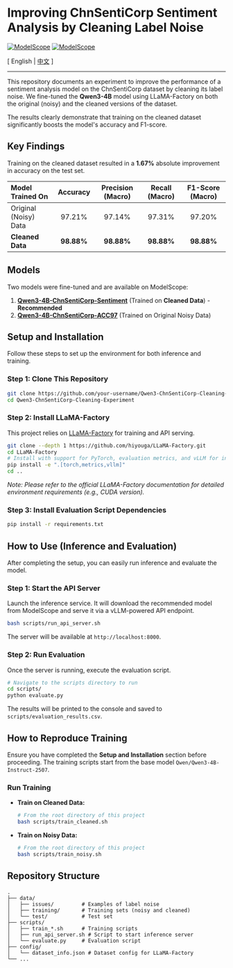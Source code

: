# Improving ChnSentiCorp Sentiment Analysis by Cleaning Label Noise

[![ModelScope](https://img.shields.io/badge/ModelScope-Qwen3--4B--ChnSentiCorp--Sentiment-blue)](https://modelscope.cn/models/mc36473/Qwen3-4B-ChnSentiCorp-Sentiment/summary)
[![ModelScope](https://img.shields.io/badge/ModelScope-Qwen3--4B--ChnSentiCorp--ACC97-gray)](https://modelscope.cn/models/mc36473/Qwen3-4B-ChnSentiCorp-ACC97/summary)

[ English | [中文](README_zh.md) ]

---

This repository documents an experiment to improve the performance of a sentiment analysis model on the ChnSentiCorp dataset by cleaning its label noise. We fine-tuned the **Qwen3-4B** model using LLaMA-Factory on both the original (noisy) and the cleaned versions of the dataset.

The results clearly demonstrate that training on the cleaned dataset significantly boosts the model's accuracy and F1-score.

## Key Findings

Training on the cleaned dataset resulted in a **1.67%** absolute improvement in accuracy on the test set.

| Model Trained On | Accuracy | Precision (Macro) | Recall (Macro) | F1-Score (Macro) |
| :--------------- | :------: | :---------------: | :------------: | :--------------: |
| Original (Noisy) Data |  97.21%  |      97.14%       |     97.31%     |      97.20%      |
| **Cleaned Data** | **98.88%** |    **98.88%**     |   **98.88%**   |    **98.88%**    |

## Models

Two models were fine-tuned and are available on ModelScope:

1.  **[Qwen3-4B-ChnSentiCorp-Sentiment](https://modelscope.cn/models/mc36473/Qwen3-4B-ChnSentiCorp-Sentiment/summary)** (Trained on **Cleaned Data**) - **Recommended**
2.  **[Qwen3-4B-ChnSentiCorp-ACC97](https://modelscope.cn/models/mc36473/Qwen3-4B-ChnSentiCorp-ACC97/summary)** (Trained on Original Noisy Data)

## Setup and Installation

Follow these steps to set up the environment for both inference and training.

### Step 1: Clone This Repository

```bash
git clone https://github.com/your-username/Qwen3-ChnSentiCorp-Cleaning-Experiment.git
cd Qwen3-ChnSentiCorp-Cleaning-Experiment
```

### Step 2: Install LLaMA-Factory

This project relies on [LLaMA-Factory](https://github.com/hiyouga/LLaMA-Factory) for training and API serving.

```bash
git clone --depth 1 https://github.com/hiyouga/LLaMA-Factory.git
cd LLaMA-Factory
# Install with support for PyTorch, evaluation metrics, and vLLM for inference
pip install -e ".[torch,metrics,vllm]"
cd ..
```
*Note: Please refer to the official LLaMA-Factory documentation for detailed environment requirements (e.g., CUDA version).*

### Step 3: Install Evaluation Script Dependencies

```bash
pip install -r requirements.txt
```

## How to Use (Inference and Evaluation)

After completing the setup, you can easily run inference and evaluate the model.

### Step 1: Start the API Server

Launch the inference service. It will download the recommended model from ModelScope and serve it via a vLLM-powered API endpoint.

```bash
bash scripts/run_api_server.sh
```
The server will be available at `http://localhost:8000`.

### Step 2: Run Evaluation

Once the server is running, execute the evaluation script.

```bash
# Navigate to the scripts directory to run
cd scripts/
python evaluate.py
```
The results will be printed to the console and saved to `scripts/evaluation_results.csv`.

## How to Reproduce Training

Ensure you have completed the **Setup and Installation** section before proceeding. The training scripts start from the base model `Qwen/Qwen3-4B-Instruct-2507`.

### Run Training

-   **Train on Cleaned Data:**
    ```bash
    # From the root directory of this project
    bash scripts/train_cleaned.sh
    ```
-   **Train on Noisy Data:**
    ```bash
    # From the root directory of this project
    bash scripts/train_noisy.sh
    ```

## Repository Structure

```
.
├── data/
│   ├── issues/         # Examples of label noise
│   ├── training/       # Training sets (noisy and cleaned)
│   └── test/           # Test set
├── scripts/
│   ├── train_*.sh      # Training scripts
│   ├── run_api_server.sh # Script to start inference server
│   └── evaluate.py     # Evaluation script
├── config/
│   └── dataset_info.json # Dataset config for LLaMA-Factory
└── ...
```
